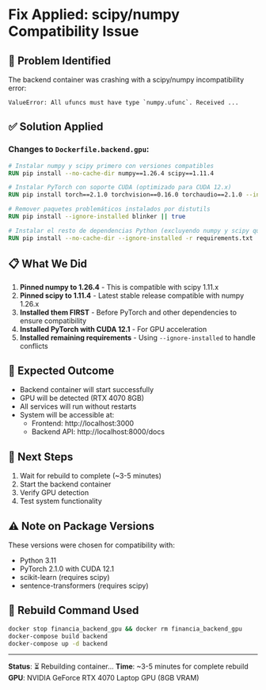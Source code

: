 # Fix Applied: scipy/numpy Compatibility Issue

## 🔧 Problem Identified
The backend container was crashing with a scipy/numpy incompatibility error:
```
ValueError: All ufuncs must have type `numpy.ufunc`. Received ...
```

## ✅ Solution Applied

### Changes to `Dockerfile.backend.gpu`:
```dockerfile
# Instalar numpy y scipy primero con versiones compatibles
RUN pip install --no-cache-dir numpy==1.26.4 scipy==1.11.4

# Instalar PyTorch con soporte CUDA (optimizado para CUDA 12.x)
RUN pip install torch==2.1.0 torchvision==0.16.0 torchaudio==2.1.0 --index-url https://download.pytorch.org/whl/cu121

# Remover paquetes problemáticos instalados por distutils
RUN pip install --ignore-installed blinker || true

# Instalar el resto de dependencias Python (excluyendo numpy y scipy que ya están instalados)
RUN pip install --no-cache-dir --ignore-installed -r requirements.txt
```

## 📋 What We Did
1. **Pinned numpy to 1.26.4** - This is compatible with scipy 1.11.x
2. **Pinned scipy to 1.11.4** - Latest stable release compatible with numpy 1.26.x
3. **Installed them FIRST** - Before PyTorch and other dependencies to ensure compatibility
4. **Installed PyTorch with CUDA 12.1** - For GPU acceleration
5. **Installed remaining requirements** - Using `--ignore-installed` to handle conflicts

## 🎯 Expected Outcome
- Backend container will start successfully
- GPU will be detected (RTX 4070 8GB)
- All services will run without restarts
- System will be accessible at:
  - Frontend: http://localhost:3000
  - Backend API: http://localhost:8000/docs

## 🚀 Next Steps
1. Wait for rebuild to complete (~3-5 minutes)
2. Start the backend container
3. Verify GPU detection
4. Test system functionality

## ⚠️ Note on Package Versions
These versions were chosen for compatibility with:
- Python 3.11
- PyTorch 2.1.0 with CUDA 12.1
- scikit-learn (requires scipy)
- sentence-transformers (requires scipy)

## 📝 Rebuild Command Used
```bash
docker stop financia_backend_gpu && docker rm financia_backend_gpu
docker-compose build backend
docker-compose up -d backend
```

---
**Status**: ⏳ Rebuilding container...
**Time**: ~3-5 minutes for complete rebuild
**GPU**: NVIDIA GeForce RTX 4070 Laptop GPU (8GB VRAM)
